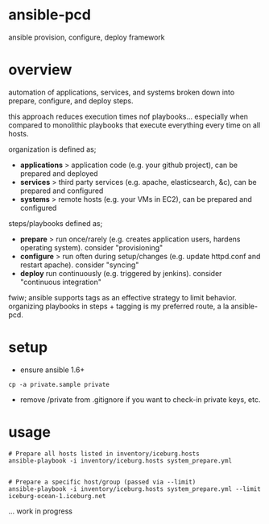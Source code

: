 ansible-pcd
===========

ansible provision, configure, deploy framework


overview
========


automation of applications, services, and systems broken down into 
prepare, configure, and deploy steps. 

this approach reduces execution times nof playbooks... 
especially when compared to monolithic playbooks that execute 
everything every time on all hosts. 

organization is defined as;

* **applications** > application code (e.g. your github project), can be prepared and deployed
* **services** > third party services (e.g. apache, elasticsearch, &c), can be prepared and configured
* **systems** > remote hosts (e.g. your VMs in EC2), can be prepared and configured


steps/playbooks defined as;

* **prepare** > run once/rarely (e.g. creates application users, hardens operating system). consider "provisioning"
* **configure** > run often during setup/changes (e.g. update httpd.conf and restart apache). consider "syncing"
* **deploy** run continuously (e.g. triggered by jenkins). consider "continuous integration"


fwiw; ansible supports tags as an effective strategy to limit behavior.
organizing playbooks in steps + tagging is my preferred route, a la ansible-pcd.


setup
=====

* ensure ansible 1.6+

```
cp -a private.sample private
```

* remove /private from .gitignore if you want to check-in private keys, etc.

usage
=====

```
# Prepare all hosts listed in inventory/iceburg.hosts
ansible-playbook -i inventory/iceburg.hosts system_prepare.yml


# Prepare a specific host/group (passed via --limit)
ansible-playbook -i inventory/iceburg.hosts system_prepare.yml --limit iceburg-ocean-1.iceburg.net
```


... work in progress